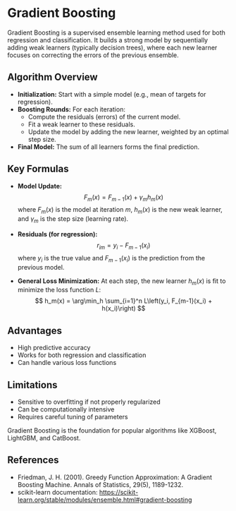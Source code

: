 # Gradient Boosting

Gradient Boosting is a supervised ensemble learning method used for both regression and classification. It builds a strong model by sequentially adding weak learners (typically decision trees), where each new learner focuses on correcting the errors of the previous ensemble.

## Algorithm Overview
- **Initialization:** Start with a simple model (e.g., mean of targets for regression).
- **Boosting Rounds:** For each iteration:
  - Compute the residuals (errors) of the current model.
  - Fit a weak learner to these residuals.
  - Update the model by adding the new learner, weighted by an optimal step size.
- **Final Model:** The sum of all learners forms the final prediction.

## Key Formulas
- **Model Update:**
$$
F_{m}(x) = F_{m-1}(x) + \gamma_m h_m(x)
$$
  where $F_{m}(x)$ is the model at iteration $m$, $h_m(x)$ is the new weak learner, and $\gamma_m$ is the step size (learning rate).

- **Residuals (for regression):**
$$
r_{im} = y_i - F_{m-1}(x_i)
$$
  where $y_i$ is the true value and $F_{m-1}(x_i)$ is the prediction from the previous model.

- **General Loss Minimization:**
  At each step, the new learner $h_m(x)$ is fit to minimize the loss function $L$:
$$
h_m(x) = \arg\min_h \sum_{i=1}^n L\left(y_i, F_{m-1}(x_i) + h(x_i)\right)
$$

## Advantages
- High predictive accuracy
- Works for both regression and classification
- Can handle various loss functions

## Limitations
- Sensitive to overfitting if not properly regularized
- Can be computationally intensive
- Requires careful tuning of parameters

Gradient Boosting is the foundation for popular algorithms like XGBoost, LightGBM, and CatBoost.

## References
- Friedman, J. H. (2001). Greedy Function Approximation: A Gradient Boosting Machine. Annals of Statistics, 29(5), 1189-1232.
- scikit-learn documentation: https://scikit-learn.org/stable/modules/ensemble.html#gradient-boosting
